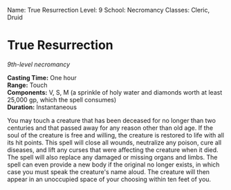 Name: True Resurrection
Level: 9
School: Necromancy
Classes: Cleric, Druid

# True Resurrection
_9th-level necromancy_

**Casting Time:** One hour    
**Range:** Touch    
**Components:** V, S, M (a sprinkle of holy water and diamonds worth at least 25,000 gp, which the spell consumes)    
**Duration:** Instantaneous 

You may touch a creature that has been deceased for no longer than two centuries and that passed away for any reason other than old age. If the soul of the creature is free and willing, the creature is restored to life with all its hit points. 
This spell will close all wounds, neutralize any poison, cure all diseases, and lift any curses that were affecting the creature when it died. The spell will also replace any damaged or missing organs and limbs. 
The spell can even provide a new body if the original no longer exists, in which case you must speak the creature's name aloud. The creature will then appear in an unoccupied space of your choosing within ten feet of you. 
